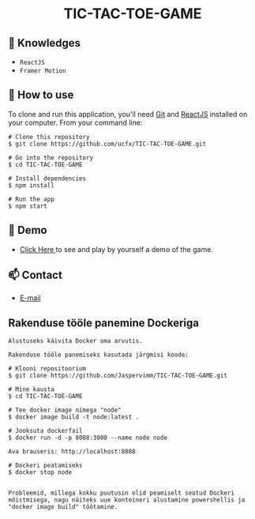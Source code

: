 <h1 align="center">TIC-TAC-TOE-GAME</h1>


## :rocket: Knowledges
 - `ReactJS`
 - `Framer Motion`

## :book: How to use
To clone and run this application, you'll need [Git](https://git-scm.com/downloads) and [ReactJS](https://react.dev/) installed on your computer. From your command line:

```
# Clone this repository
$ git clone https://github.com/ucfx/TIC-TAC-TOE-GAME.git

# Go into the repository
$ cd TIC-TAC-TOE-GAME

# Install dependencies
$ npm install

# Run the app
$ npm start
```
## :link: Demo
  - <a target="_blank" href="https://ucfx.github.io/TIC-TAC-TOE-GAME/"> Click Here </a> to see and play by yourself a demo of the game.

## :mailbox: Contact
  - <a target="_blank" href="mailto:ucefhammadi@gmail.com">E-mail</a>

## Rakenduse tööle panemine Dockeriga
```
Alustuseks käivita Docker oma arvutis.

Rakenduse tööle panemiseks kasutada järgmisi koode:

# Klooni repositoorium
$ git clone https://github.com/Jaspervimm/TIC-TAC-TOE-GAME.git

# Mine kausta
$ cd TIC-TAC-TOE-GAME

# Tee docker image nimega "node"
$ docker image build -t node:latest .

# Jooksuta dockerfail
$ docker run -d -p 8088:3000 --name node node

Ava brauseris: http://localhost:8088

# Dockeri peatamiseks
$ docker stop node


Probleemid, millega kokku puutusin olid peamiselt seotud Dockeri mõistmisega, nagu näiteks uue konteineri alustamine powershellis ja "docker image build" töötamine. 
```